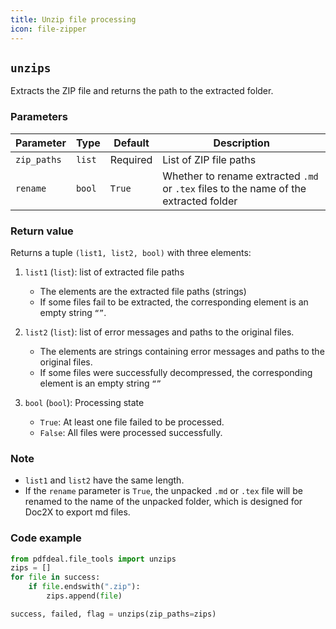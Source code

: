 ```yaml
---
title: Unzip file processing
icon: file-zipper
---
```


## `unzips`

Extracts the ZIP file and returns the path to the extracted folder.

### Parameters

| Parameter | Type | Default | Description |
| ----------- | ------ | ------ | ----------------------------------------------------------- |
| `zip_paths` | `list` | Required | List of ZIP file paths |
| `rename` | `bool` | `True` | Whether to rename extracted `.md` or `.tex` files to the name of the extracted folder |

### Return value

Returns a tuple `(list1, list2, bool)` with three elements:

1. `list1` (`list`): list of extracted file paths

   - The elements are the extracted file paths (strings)
   - If some files fail to be extracted, the corresponding element is an empty string `“”`.

2. `list2` (`list`): list of error messages and paths to the original files.

   - The elements are strings containing error messages and paths to the original files.
   - If some files were successfully decompressed, the corresponding element is an empty string `“”`

3. `bool` (`bool`): Processing state
   - `True`: At least one file failed to be processed.
   - `False`: All files were processed successfully.

### Note

- `list1` and `list2` have the same length.
- If the `rename` parameter is `True`, the unpacked `.md` or `.tex` file will be renamed to the name of the unpacked folder, which is designed for Doc2X to export md files.

### Code example

```python
from pdfdeal.file_tools import unzips
zips = []
for file in success:
    if file.endswith(".zip"):
        zips.append(file)

success, failed, flag = unzips(zip_paths=zips)
```
